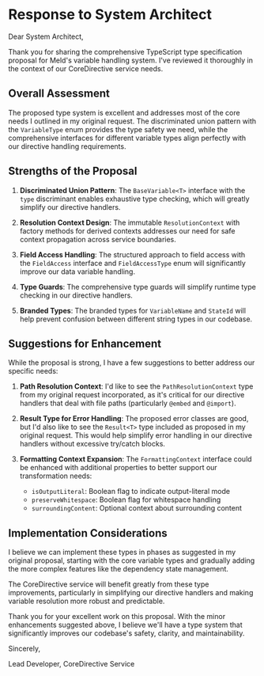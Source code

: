 # Response to System Architect

Dear System Architect,

Thank you for sharing the comprehensive TypeScript type specification proposal for Meld's variable handling system. I've reviewed it thoroughly in the context of our CoreDirective service needs.

## Overall Assessment

The proposed type system is excellent and addresses most of the core needs I outlined in my original request. The discriminated union pattern with the `VariableType` enum provides the type safety we need, while the comprehensive interfaces for different variable types align perfectly with our directive handling requirements.

## Strengths of the Proposal

1. **Discriminated Union Pattern**: The `BaseVariable<T>` interface with the `type` discriminant enables exhaustive type checking, which will greatly simplify our directive handlers.

2. **Resolution Context Design**: The immutable `ResolutionContext` with factory methods for derived contexts addresses our need for safe context propagation across service boundaries.

3. **Field Access Handling**: The structured approach to field access with the `FieldAccess` interface and `FieldAccessType` enum will significantly improve our data variable handling.

4. **Type Guards**: The comprehensive type guards will simplify runtime type checking in our directive handlers.

5. **Branded Types**: The branded types for `VariableName` and `StateId` will help prevent confusion between different string types in our codebase.

## Suggestions for Enhancement

While the proposal is strong, I have a few suggestions to better address our specific needs:

1. **Path Resolution Context**: I'd like to see the `PathResolutionContext` type from my original request incorporated, as it's critical for our directive handlers that deal with file paths (particularly `@embed` and `@import`).

2. **Result Type for Error Handling**: The proposed error classes are good, but I'd also like to see the `Result<T>` type included as proposed in my original request. This would help simplify error handling in our directive handlers without excessive try/catch blocks.

3. **Formatting Context Expansion**: The `FormattingContext` interface could be enhanced with additional properties to better support our transformation needs:
   - `isOutputLiteral`: Boolean flag to indicate output-literal mode
   - `preserveWhitespace`: Boolean flag for whitespace handling
   - `surroundingContent`: Optional context about surrounding content

## Implementation Considerations

I believe we can implement these types in phases as suggested in my original proposal, starting with the core variable types and gradually adding the more complex features like the dependency state management.

The CoreDirective service will benefit greatly from these type improvements, particularly in simplifying our directive handlers and making variable resolution more robust and predictable.

Thank you for your excellent work on this proposal. With the minor enhancements suggested above, I believe we'll have a type system that significantly improves our codebase's safety, clarity, and maintainability.

Sincerely,

Lead Developer, CoreDirective Service